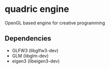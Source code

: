 # quadric engine

OpenGL based engine for creative programming

## Dependencies
* GLFW3 (libglfw3-dev)
* GLM (libglm-dev)
* eigen3 (libeigen3-dev)
